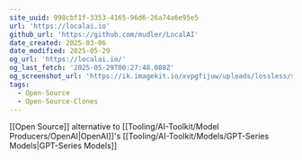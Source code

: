 ```yaml
---
site_uuid: 998cbf1f-3353-4165-96d6-26a74a6e95e5
url: 'https://localai.io'
github_url: 'https://github.com/mudler/LocalAI'
date_created: 2025-03-06
date_modified: 2025-05-29
og_url: 'https://localai.io/'
og_last_fetch: '2025-05-29T00:27:48.088Z'
og_screenshot_url: 'https://ik.imagekit.io/xvpgfijuw/uploads/lossless/screenshots/20250529_LocalAI.io_og_screenshot.jpeg'
tags:
  - Open-Source
  - Open-Source-Clones
---
```


[[Open Source]] alternative to [[Tooling/AI-Toolkit/Model Producers/OpenAI|OpenAI]]'s [[Tooling/AI-Toolkit/Models/GPT-Series Models|GPT-Series Models]]